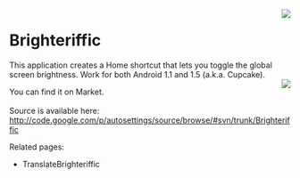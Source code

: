 <img src='http://autosettings.googlecode.com/svn/distrib/brighteriffc1.png' align='right'>
<h1>Brighteriffic</h1>

This application creates a Home shortcut that lets you toggle the global screen brightness. Work for both Android 1.1 and 1.5 (a.k.a. Cupcake).<br>
<img src='http://chart.apis.google.com/chart?cht=qr&chs=120x120&chl=market://search?q=pname:com.alfray.brighteriffic&force_img.png' align='right'>

You can find it on Market.<br>
<br>
Source is available here: <a href='http://code.google.com/p/autosettings/source/browse/#svn/trunk/Brighteriffic'>http://code.google.com/p/autosettings/source/browse/#svn/trunk/Brighteriffic</a>

Related pages:<br>
<ul><li>TranslateBrighteriffic